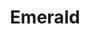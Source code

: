 ---
layout: song
redirect_from: /home/song/24
id: 24
title: Emerald
artist: Kraedt
genre: Progressive House
image: The Record Crate.jpg
buy-able: true
downloadable: true
yt-id: vzEwHEGzjoA
itunes: https://itunes.apple.com/us/album/the-record-crate/id1195366160
beatport:
gplay: https://play.google.com/store/music/album/Kraedt_The_Record_Crate?id=Bu5yuoi4jpz4rpvk77wtfvtbqgu
amazon: https://www.amazon.com/Record-Crate-Kraedt/dp/B01MT9BKO0/ref=sr_1_3?s=dmusic&ie=UTF8&qid=1491041296&sr=1-3-mp3-albums-bar-strip-0&keywords=Kraedt
license: 1
---